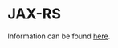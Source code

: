 # JAX-RS

Information can be found [here](https://www.oracle.com/technical-resources/articles/java/jax-rs.html).